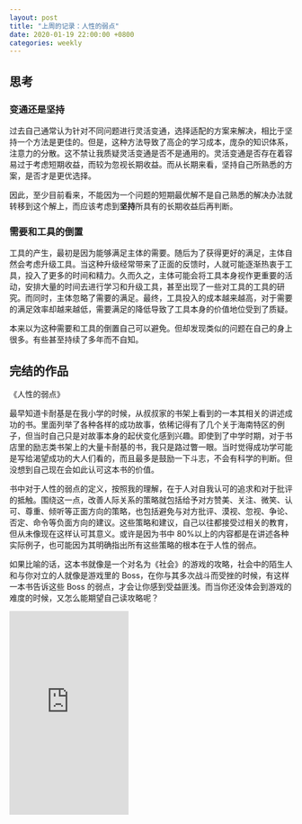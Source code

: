 ```yaml
---
layout: post
title: "上周的记录：人性的弱点"
date: 2020-01-19 22:00:00 +0800
categories: weekly
---
```


## 思考

### 变通还是坚持

过去自己通常认为针对不同问题进行灵活变通，选择适配的方案来解决，相比于坚持一个方法是更佳的。但是，这种方法导致了高企的学习成本，庞杂的知识体系，注意力的分散。这不禁让我质疑灵活变通是否不是通用的。灵活变通是否存在着容易过于考虑短期收益，而较为忽视长期收益。而从长期来看，坚持自己所熟悉的方案，是否才是更优选择。

因此，至少目前看来，不能因为一个问题的短期最优解不是自己熟悉的解决办法就转移到这个解上，而应该考虑到**坚持**所具有的长期收益后再判断。

### 需要和工具的倒置

工具的产生，最初是因为能够满足主体的需要。随后为了获得更好的满足，主体自然会考虑升级工具。当这种升级经常带来了正面的反馈时，人就可能逐渐热衷于工具，投入了更多的时间和精力。久而久之，主体可能会将工具本身视作更重要的活动，安排大量的时间去进行学习和升级工具，甚至出现了一些对工具的工具的研究。而同时，主体忽略了需要的满足。最终，工具投入的成本越来越高，对于需要的满足效率却越来越低，需要满足的降低导致了工具本身的价值地位受到了质疑。

本来以为这种需要和工具的倒置自己可以避免。但却发现类似的问题在自己的身上很多。有些甚至持续了多年而不自知。

## 完结的作品

《人性的弱点》

最早知道卡耐基是在我小学的时候，从叔叔家的书架上看到的一本其相关的讲述成功的书。里面列举了各种各样的成功故事，依稀记得有了几个关于海南特区的例子，但当时自己只是对故事本身的起伏变化感到兴趣。即使到了中学时期，对于书店里的励志类书架上的大量卡耐基的书，我只是路过瞥一眼。当时觉得成功学可能是写给渴望成功的大人们看的，而且最多是鼓励一下斗志，不会有科学的判断。但没想到自己现在会如此认可这本书的价值。

书中对于人性的弱点的定义，按照我的理解，在于人对自我认可的追求和对于批评的抵触。围绕这一点，改善人际关系的策略就包括给予对方赞美、关注、微笑、认可、尊重、倾听等正面方向的策略，也包括避免与对方批评、漠视、忽视、争论、否定、命令等负面方向的建议。这些策略和建议，自己以往都接受过相关的教育，但从未像现在这样认可其意义。或许是因为书中 80%以上的内容都是在讲述各种实际例子，也可能因为其明确指出所有这些策略的根本在于人性的弱点。

如果比喻的话，这本书就像是一个对名为《社会》的游戏的攻略，社会中的陌生人和与你对立的人就像是游戏里的 Boss，在你与其多次战斗而受挫的时候，有这样一本书告诉这些 Boss 的弱点，才会让你感到受益匪浅。而当你还没体会到游戏的难度的时候，又怎么能期望自己读攻略呢？

<iframe type="text/html" width="212" height="362" frameborder="0" allowfullscreen style="max-width:100%" src="https://read.amazon.cn/kp/card?asin=B00OISS3Q8&preview=newtab&linkCode=kpe&ref_=cm_sw_r_kb_dp_tOhjEb0SEEKQK&hideBuy=true&hideShare=true" ></iframe>
